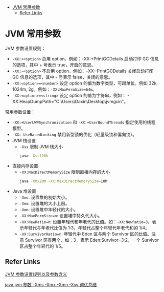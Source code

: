 - [JVM 常用参数](#jvm-常用参数)
  - [Refer Links](#refer-links)

# JVM 常用参数

JVM 参数设置规则：
- `-XX:+<option>` 启用 option，例如：-XX:+PrintGCDetails 启动打印 GC 信息的选项，其中 + 号表示 true，开启的意思。
- `-XX:-<option>` 不启用 option，例如：-XX:-PrintGCDetails 关闭启动打印 GC 信息的选项，其中 - 号表示 false，关闭的意思。
- `-XX:<option>=<number>` 设定 option 的值为数字类型，可跟单位，例如 32k, 1024m, 2g。例如：`-XX:MaxPermSize=64m`。
- `-XX:<option>=<string>` 设定 option 的值为字符串，例如： -XX:HeapDumpPath="C:\Users\Daxin\Desktop\jvmgcin"。

常用参数设置：
- `-XX:+UserLWPSynchronization` 和 `-XX:+UserBoundThreads` 指定使用的线程模型。
- `-XX:-UseBasedLocking` 禁用新型锁的优化（轻量级锁和偏向锁）。
- JVM 栈设置
  - `-Xss` 限制 JVM 栈大小
    ```bash
    java -Xss128k
    ```
- 直接内存设置
  - `-XX:MaxDirectMemorySize` 限制直接内存的大小
    ```bash
    java -Xmx20M -XX:MaxDirectMemorySize=10M
    ```
- Java 堆设置
  - `-Xms`: 设置堆的初始大小。
  - `-Xmx`: 设置堆的大小上限。
  - `-Xmn`: 设置堆中年轻代的大小。
  - `-XX:MaxPermSize=n`: 设置堆中持久代大小。
  - `-XX:NewRatio=n`: 设置年轻代和年老代的比值。如：`-XX:NewRatio=3`，表示年轻代与年老代比值为 1:3，年轻代占整个年轻代年老代和的 1/4。
  - `-XX:SurvivorRatio=n`: 年轻代中 Eden 区与两个 Survivor 区的比值。注意 Survivor 区有两个，如：3，表示 Eden:Survivor=3:2，一个 Survivor 区占整个年轻代的 1/5。

## Refer Links

[JVM 参数设置规则以及参数含义](https://blog.csdn.net/Dax1n/article/details/77163540)

[java jvm 参数 -Xms -Xmx -Xmn -Xss 调优总结](https://blog.csdn.net/xiajian2010/article/details/17376157)